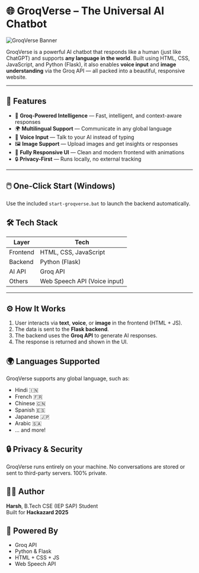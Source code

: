 # 🌐 GroqVerse – The Universal AI Chatbot

![GroqVerse Banner](https://via.placeholder.com/1000x300?text=GroqVerse+AI+Chatbot)

GroqVerse is a powerful AI chatbot that responds like a human (just like ChatGPT) and supports **any language in the world**. Built using HTML, CSS, JavaScript, and Python (Flask), it also enables **voice input** and **image understanding** via the Groq API — all packed into a beautiful, responsive website.

---

## 🚀 Features

- 🧠 **Groq-Powered Intelligence** — Fast, intelligent, and context-aware responses
- 🌍 **Multilingual Support** — Communicate in any global language
- 🎤 **Voice Input** — Talk to your AI instead of typing
- 🖼️ **Image Support** — Upload images and get insights or responses
- 🧩 **Fully Responsive UI** — Clean and modern frontend with animations
- 🔒 **Privacy-First** — Runs locally, no external tracking

---

## 🖱️ One-Click Start (Windows)

Use the included `start-groqverse.bat` to launch the backend automatically.


## 🛠️ Tech Stack

| Layer     | Tech                          |
|-----------|-------------------------------|
| Frontend  | HTML, CSS, JavaScript         |
| Backend   | Python (Flask)                |
| AI API    | Groq API                      |
| Others    | Web Speech API (Voice input)  |

---

## ⚙️ How It Works

1. User interacts via **text**, **voice**, or **image** in the frontend (HTML + JS).
2. The data is sent to the **Flask backend**.
3. The backend uses the **Groq API** to generate AI responses.
4. The response is returned and shown in the UI.


## 🌍 Languages Supported

GroqVerse supports any global language, such as:

- Hindi 🇮🇳
- French 🇫🇷
- Chinese 🇨🇳
- Spanish 🇪🇸
- Japanese 🇯🇵
- Arabic 🇸🇦
- ... and more!

## 🔒 Privacy & Security

GroqVerse runs entirely on your machine. No conversations are stored or sent to third-party servers. 100% private.

## 👨‍💻 Author

**Harsh**, B.Tech CSE (IEP SAP) Student  
Built for **Hackazard 2025**

## 🤖 Powered By

- Groq API
- Python & Flask
- HTML + CSS + JS
- Web Speech API
